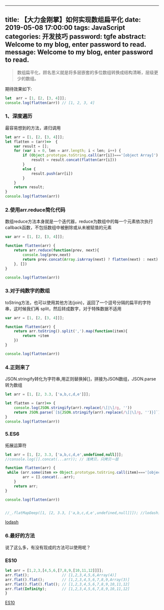 
---
title: 【大力金刚掌】如何实现数组扁平化
date: 2019-05-08 17:00:00
tags: JavaScript
categories: 开发技巧
password: tgfe
abstract: Welcome to my blog, enter password to read.
message: Welcome to my blog, enter password to read.
---


> 数组扁平化，顾名思义就是将多层嵌套的多位数组转换成结构清晰，层级更少的数组。

<!--more-->

期待效果如下:

```javascript
let  arr = [1, [2, [3, 4]]];
console.log(flatten(arr)) // [1, 2, 3, 4]
```

### **1、深度遍历**
最容易想到的方法，递归调用

```javascript
let arr = [1, [2, [3, 4]]];
let flatten = (arr)=>  {
    var result = [];
    for (var i = 0, len = arr.length; i < len; i++) {
        if (Object.prototype.toString.call(arr[i])==='[object Array]') {
            result = result.concat(flatten(arr[i]))
        }
        else {
            result.push(arr[i])
        }
    }
    return result;
}
console.log(flatten(arr))
```

### **2.使用arr.reduce简化代码**
数组reduce方法本身就是一个迭代器，reduce为数组中的每一个元素依次执行callback函数，不包括数组中被删除或从未被赋值的元素

```javascript
var arr = [1, [2, [3, 4]]];

function flatten(arr) {
    return arr.reduce(function(prev, next){
        console.log(prev,next)
        return prev.concat(Array.isArray(next) ? flatten(next) : next)
    }, [])
}

console.log(flatten(arr))
```


### **3.对于纯数字的数组**
toString方法，也可以使用其他方法(join)，返回了一个逗号分隔的扁平的字符串，这时候我们再 split，然后转成数字，对于特殊数据不适用

```javascript
var arr = [1, [2, [3, 4]]];

function flatten(arr) {
    return arr.toString().split(',').map(function(item){
        return +item
    })
}

console.log(flatten(arr))
```

### **4.正则来了**
JSON.stringify转化为字符串,用正则替换掉[]，拼接为JSON数组，JSON.parse转为数组

```javascript
let arr = [1, [2, 3.3, ['a,b,c,d,e']]];

let flatten = (arr)=> {
    console.log(JSON.stringify(arr).replace(/\[|\]/g, ''))
    return JSON.parse(`[${JSON.stringify(arr).replace(/\[|\]/g, '')}]`);
}
console.log(flatten(arr))
```

### **5.ES6**
拓展运算符

```javascript
let arr = [1, [2, 3.3, ['a,b,c,d,e',undefined,null]]];
//console.log([].concat(...arr)); // 浅拷贝，只拷贝一层

function flatten(arr) {
 while (arr.some(item => Object.prototype.toString.call(item)==='[object Array]')) {
        arr = [].concat(...arr);
    }
    return arr;
}

console.log(flatten(arr))


//_.flatMapDeep([1, [2, 3.3, ['a,b,c,d,e',undefined,null]]]); //lodash实际也是采用这种方法
```
[lodash](https://github.com/lodash/lodash/blob/master/.internal/baseFlatten.js)
### **6.最好的方法**
说了这么多，有没有现成的方法可以使用呢？

### **ES10**
```javascript
let arr = [1,2,3,[4,5,6,[7,8,9,[10,11,12]]]];
arr.flat();               // [1,2,3,4,5,6,Array(4)]
arr.flat().flat();        // [1,2,3,4,5,6,7,8,9,Array(3)]
arr.flat().flat().flat(); // [1,2,3,4,5,6,7,8,9,10,11,12]
arr.flat(Infinity);       // [1,2,3,4,5,6,7,8,9,10,11,12]
}
```
[ES10](https://pawelgrzybek.com/whats-new-in-ecmascript-2019/#array-prototype-flat-array-prototype-flatmap-by-brian-terlson-michael-ficarra-and-mathias-bynens)

